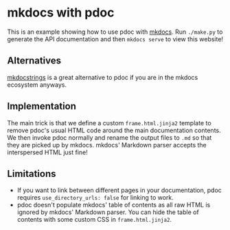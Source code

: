 # mkdocs with pdoc

This is an example showing how to use pdoc with [mkdocs](https://www.mkdocs.org).
Run `./make.py` to generate the API documentation and then `mkdocs serve` to view this website!

## Alternatives

[mkdocstrings](https://mkdocstrings.github.io/) is a great alternative to pdoc if you are in the mkdocs ecosystem
anyways.

## Implementation

The main trick is that we define a custom `frame.html.jinja2` template to
remove pdoc's usual HTML code around the main documentation contents. 
We then invoke pdoc normally and rename the output files to `.md` so that they are picked up by mkdocs.
mkdocs' Markdown parser accepts the interspersed HTML just fine!

## Limitations

 - If you want to link between different pages in your documentation,
   pdoc requires `use_directory_urls: false` for linking to work.
 - pdoc doesn't populate mkdocs' table of contents as all raw HTML is ignored by mkdocs' Markdown parser.
   You can hide the table of contents with some custom CSS in `frame.html.jinja2`.
